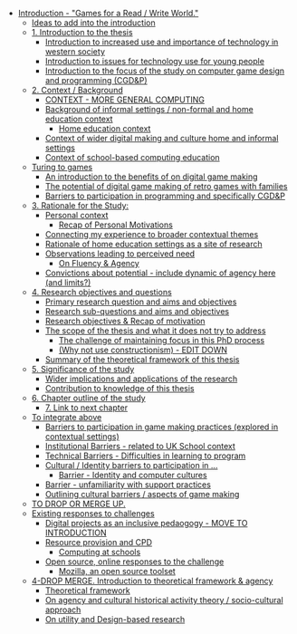 -   [Introduction - "Games for a Read / Write
    World."](#introduction---games-for-a-read-write-world.)
    -   [Ideas to add into the
        introduction](#ideas-to-add-into-the-introduction)
    -   [1. Introduction to the thesis](#introduction-to-the-thesis)
        -   [Introduction to increased use and importance of technology
            in western
            society](#introduction-to-increased-use-and-importance-of-technology-in-western-society)
        -   [Introduction to issues for technology use for young
            people](#introduction-to-issues-for-technology-use-for-young-people)
        -   [Introduction to the focus of the study on computer game
            design and programming
            (CGD&P)](#introduction-to-the-focus-of-the-study-on-computer-game-design-and-programming-cgdp)
    -   [2. Context / Background](#context-background)
        -   [CONTEXT - MORE GENERAL
            COMPUTING](#context---more-general-computing)
        -   [Background of informal settings / non-formal and home
            education
            context](#background-of-informal-settings-non-formal-and-home-education-context)
            -   [Home education context](#home-education-context)
        -   [Context of wider digital making and culture home and
            informal
            settings](#context-of-wider-digital-making-and-culture-home-and-informal-settings)
        -   [Context of school-based computing
            education](#context-of-school-based-computing-education)
    -   [Turing to games](#turing-to-games)
        -   [An introduction to the benefits of on digital game
            making](#an-introduction-to-the-benefits-of-on-digital-game-making)
        -   [The potential of digital game making of retro games with
            families](#the-potential-of-digital-game-making-of-retro-games-with-families)
        -   [Barriers to participation in programming and specifically
            CGD&P](#barriers-to-participation-in-programming-and-specifically-cgdp)
    -   [3. Rationale for the Study:](#rationale-for-the-study)
        -   [Personal context](#personal-context)
            -   [Recap of Personal
                Motivations](#recap-of-personal-motivations)
        -   [Connecting my experience to broader contextual
            themes](#connecting-my-experience-to-broader-contextual-themes)
        -   [Rationale of home education settings as a site of
            research](#rationale-of-home-education-settings-as-a-site-of-research)
        -   [Observations leading to perceived
            need](#observations-leading-to-perceived-need)
            -   [On Fluency & Agency](#on-fluency-agency)
        -   [Convictions about potential - include dynamic of agency
            here (and
            limits?)](#convictions-about-potential---include-dynamic-of-agency-here-and-limits)
    -   [4. Research objectives and
        questions](#research-objectives-and-questions)
        -   [Primary research question and aims and
            objectives](#primary-research-question-and-aims-and-objectives)
        -   [Research sub-questions and aims and
            objectives](#research-sub-questions-and-aims-and-objectives)
        -   [Research objectives & Recap of
            motivation](#research-objectives-recap-of-motivation)
        -   [The scope of the thesis and what it does not try to
            address](#the-scope-of-the-thesis-and-what-it-does-not-try-to-address)
            -   [The challenge of maintaining focus in this PhD
                process](#the-challenge-of-maintaining-focus-in-this-phd-process)
            -   [(Why not use constructionism) - EDIT
                DOWN](#why-not-use-constructionism---edit-down)
        -   [Summary of the theoretical framework of this
            thesis](#summary-of-the-theoretical-framework-of-this-thesis)
    -   [5. Significance of the study](#significance-of-the-study)
        -   [Wider implications and applications of the
            research](#wider-implications-and-applications-of-the-research)
        -   [Contribution to knowledge of this
            thesis](#contribution-to-knowledge-of-this-thesis)
    -   [6. Chapter outline of the study](#chapter-outline-of-the-study)
        -   [7. Link to next chapter](#link-to-next-chapter)
    -   [To integrate above](#to-integrate-above)
        -   [Barriers to participation in game making practices
            (explored in contextual
            settings)](#barriers-to-participation-in-game-making-practices-explored-in-contextual-settings)
        -   [Institutional Barriers - related to UK School
            context](#institutional-barriers---related-to-uk-school-context)
        -   [Technical Barriers - Difficulties in learning to
            program](#technical-barriers---difficulties-in-learning-to-program)
        -   [Cultural / Identity barriers to participation in
            ...](#cultural-identity-barriers-to-participation-in)
            -   [Barrier - Identity and computer
                cultures](#barrier---identity-and-computer-cultures)
        -   [Barrier - unfamiliarity with support
            practices](#barrier---unfamiliarity-with-support-practices)
        -   [Outlining cultural barriers / aspects of game
            making](#outlining-cultural-barriers-aspects-of-game-making)
    -   [TO DROP OR MERGE UP.](#to-drop-or-merge-up.)
    -   [Existing responses to
        challenges](#existing-responses-to-challenges)
        -   [Digital projects as an inclusive pedaogogy - MOVE TO
            INTRODUCTION](#digital-projects-as-an-inclusive-pedaogogy---move-to-introduction)
        -   [Resource provision and CPD](#resource-provision-and-cpd)
            -   [Computing at schools](#computing-at-schools)
        -   [Open source, online responses to the
            challenge](#open-source-online-responses-to-the-challenge)
            -   [Mozilla, an open source
                toolset](#mozilla-an-open-source-toolset)
    -   [4-DROP MERGE. Introduction to theoretical framework &
        agency](#drop-merge.-introduction-to-theoretical-framework-agency)
        -   [Theoretical framework](#theoretical-framework)
        -   [On agency and cultural historical activity theory /
            socio-cultural
            approach](#on-agency-and-cultural-historical-activity-theory-socio-cultural-approach)
        -   [On utility and Design-based
            research](#on-utility-and-design-based-research)
